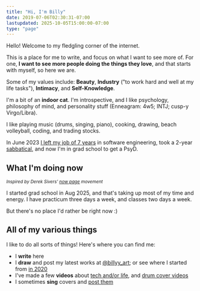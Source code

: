 ```yaml
---
title: "Hi, I'm Billy"
date: 2019-07-06T02:30:31-07:00
lastupdated: 2025-10-05T15:00:00-07:00
type: "page"
---
```


Hello! Welcome to my fledgling corner of the internet.

This is a place for me to write, and focus on what I want to see more of. For one, **I want to see more people doing the things they love**, and that starts with myself, so here we are.

Some of my values include: **Beauty**, **Industry** ("to work hard and well at my life tasks"), **Intimacy**, and **Self-Knowledge**.

I'm a bit of an **indoor cat**. I'm introspective, and I like psychology, philosophy of mind, and personality stuff (Enneagram: 4w5; INTJ; cusp-y Virgo/Libra).

I like playing music (drums, singing, piano), cooking, drawing, beach volleyball, coding, and trading stocks.

In June 2023 <a target="_blank" href="https://billy.dev/posts/new-game-plus/">I left my job of 7 years</a> in software engineering, took a 2-year <a target="_blank" href="http://localhost:1313/posts/sabbatical-notes/">sabbatical</a>, and now I'm in grad school to get a PsyD.

<a name="now"></a>
## What I'm doing now
<small>_Inspired by Derek Sivers' <a target="_blank" href="https://nownownow.com/about">now page</a> movement_</small>

I started grad school in Aug 2025, and that's taking up most of my time and energy. I have practicum three days a week, and classes two days a week.

But there's no place I'd rather be right now :)


## All of my various things
I like to do all sorts of things! Here's where you can find me:

- I **write** here
- I **draw** and post my latest works at <a target="_blank" href="https://www.instagram.com/billyy_art/">@billyy_art</a>; or see where I started from <a target="_blank" href="https://twitter.com/billyisyoung/status/1328059097783160838">in 2020</a>
- I've made a few **videos** about <a target="_blank" href="https://www.youtube.com/@billyy">tech and/or life</a>, and <a target="_blank" href="https://www.youtube.com/@billyonthedrums">drum cover videos</a>
- I sometimes **sing** covers and <a target="_blank" href="https://soundcloud.com/billyisyoung">post them</a>
